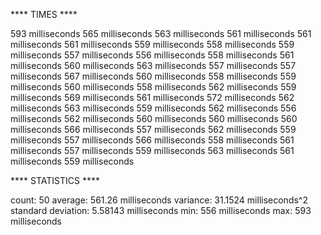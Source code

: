 **** TIMES ****

593 milliseconds
565 milliseconds
563 milliseconds
561 milliseconds
561 milliseconds
561 milliseconds
559 milliseconds
558 milliseconds
559 milliseconds
557 milliseconds
556 milliseconds
558 milliseconds
561 milliseconds
560 milliseconds
563 milliseconds
557 milliseconds
557 milliseconds
567 milliseconds
560 milliseconds
558 milliseconds
559 milliseconds
560 milliseconds
558 milliseconds
562 milliseconds
559 milliseconds
569 milliseconds
561 milliseconds
572 milliseconds
562 milliseconds
563 milliseconds
559 milliseconds
562 milliseconds
556 milliseconds
562 milliseconds
560 milliseconds
560 milliseconds
560 milliseconds
566 milliseconds
557 milliseconds
562 milliseconds
559 milliseconds
557 milliseconds
566 milliseconds
558 milliseconds
561 milliseconds
557 milliseconds
559 milliseconds
563 milliseconds
561 milliseconds
559 milliseconds

**** STATISTICS ****

count: 50
average: 561.26 milliseconds
variance: 31.1524 milliseconds^2
standard deviation: 5.58143 milliseconds
min: 556 milliseconds
max: 593 milliseconds
